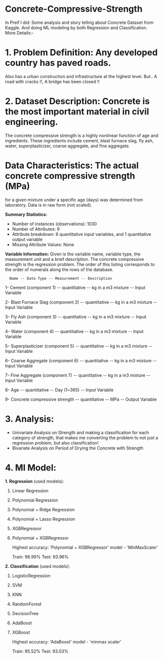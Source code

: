 # **Concrete-Compressive-Strength**
In Preif I did: Some analysis and story telling about Concrete Dataset from Kaggle. And doing ML modeling by both Regression and Classification.
More Details:-
# **1. Problem Definition:** Any developed country has paved roads.
   Also has a urban construction and infrastructure at the highest level.
   But.. A road with cracks !!, A bridge has been closed !!
                             
# **2. Dataset Description:** Concrete is the most important material in civil engineering.
   The concrete compressive strength is a highly nonlinear function of age and ingredients. 
   These ingredients include cement, blast furnace slag, fly ash, water, superplasticizer, 
   coarse aggregate, and fine aggregate.
                              
# **Data Characteristics:** The actual concrete compressive strength (MPa) 
   for a given mixture under a specific age (days) was determined from laboratory. Data is in raw form (not scaled).
                              
**Summary Statistics:**
   * Number of instances (observations): 1030
   * Number of Attributes: 9
   * Attribute breakdown: 8 quantitative input variables, and 1 quantitative output variable
   * Missing Attribute Values: None
                              
**Variable Information:** Given is the variable name, variable type, the measurement unit and a brief description.
   The concrete compressive strength is the regression problem. The order of this listing corresponds to 
   the order of numerals along the rows of the database.
                              
      Name -- Data Type -- Measurement -- Description
      
   1- Cement (component 1) -- quantitative -- kg in a m3 mixture -- Input Variable
   
   2- Blast Furnace Slag (component 2) -- quantitative -- kg in a m3 mixture -- Input Variable
   
   3- Fly Ash (component 3) -- quantitative -- kg in a m3 mixture -- Input Variable
   
   4- Water (component 4) -- quantitative -- kg in a m3 mixture -- Input Variable
   
   5- Superplasticizer (component 5) -- quantitative -- kg in a m3 mixture -- Input Variable
   
   6- Coarse Aggregate (component 6) -- quantitative -- kg in a m3 mixture -- Input Variable
   
   7- Fine Aggregate (component 7) -- quantitative -- kg in a m3 mixture -- Input Variable
   
   8- Age -- quantitative -- Day (1~365) -- Input Variable
   
   9- Concrete compressive strength -- quantitative -- MPa -- Output Variable

                              
# **3. Analysis:** 
* Univariate Analysis on Strength and making a classification for each category of strength, 
  that makes me converting the problem to not just a regression problem, but also classification!
* Bivariate Analysis on Period of Drying the Concrete with Strength
                    
# **4. Ml Model:** 
**1. Regression** (used models):
   1. Linear Regression
   2. Polynomial Regression
   3. Polynomial + Ridge Regression
   4. Polynomial + Lasso Regression
   5. XGBRegressor
   6. Polynomial + XGBRegressor
      
      Highest accuracy: 'Polynomial + XGBRegressor' model - 'MinMaxScaler'
      
      Train: 96.99%             Test: 93.96%

        
**2. Classification** (used models):
   1. LogisticRegression 
   2. SVM
   3. KNN
   4. RandomForest 
   5. DecisionTree
   6. AdaBoost
   7. XGBoost
      
      Highest accuracy: 'AdaBoost' model - 'minmax scaler'
      
      Train: 95.52%             Test: 93.03%      
